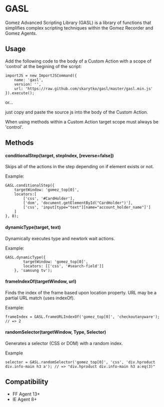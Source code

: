 # GASL

Gomez Advanced Scripting Library (GASL) is a library of functions that simplifies complex scripting techniques within the Gomez Recorder and Gomez Agents.

## Usage

Add the following code to the body of a Custom Action with a scope of 'control' at the begining of the script:

	importJS = new ImportJSCommand({
	    name: 'gasl', 
	    version: '', 
	    url: 'https://raw.github.com/skarytko/gasl/master/gasl.min.js'
	}).execute();

or...

just copy and paste the source js into the body of the Custom Action.

When using methods within a Custom Action target scope must always be 'control'.

## Methods

#### conditionalStep(target, stepIndex, [reverse=false])

Skips all of the actions in the step depending on if element exists or not.

Example:

	GASL.conditionalStep({
        targetWindow: 'gomez_top[0]',
        locators:[
            ['css', '#CardHolder'],
            ['dom', 'document.getElementById("CardHolder")'],
            ['css', 'input[type="text"][name="account_holder_name"]']
        ]
    }, 8);

#### dynamicType(target, text)

Dynamically executes type and newtork wait actions.

Example:
	
	GASL.dynamicType({
			targetWindow: 'gomez_top[0]',
			locators: [['css', '#search-field']]
		}, 'samsung tv');

#### frameIndexOf(targetWindow, url)

Finds the index of the frame based upon location property.  URL may be a partial URL match (uses indexOf).

Example:

	frameIndex = GASL.frameURLIndexOf('gomez_top[0]', 'checkoutanyware'); // => 2

#### randomSelector(targetWindow, Type, Selector)

Generates a selector (CSS or DOM) with a random index.

Example

	selector = GASL.randomSelector('gomez_top[0]', 'css', 'div.hproduct div.info-main h3 a'); // => "div.hproduct div.info-main h3 a:eq(3)"

## Compatibility

* FF Agent 13+
* IE Agent 8+